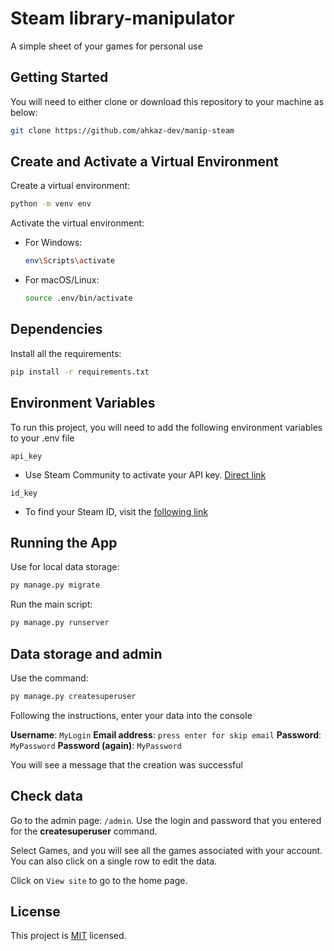 
# Steam library-manipulator

A simple sheet of your games for personal use

## Getting Started

You will need to either clone or download this repository to your machine as below:

```bash
git clone https://github.com/ahkaz-dev/manip-steam
```

## Create and Activate a Virtual Environment

Create a virtual environment:

```bash
python -m venv env
```
Activate the virtual environment:

- For Windows:
    ```bash
    env\Scripts\activate
    ```
- For macOS/Linux:
    ```bash
    source .env/bin/activate
    ```
## Dependencies

Install all the requirements:

```bash
pip install -r requirements.txt
```
## Environment Variables

To run this project, you will need to add the following environment variables to your .env file

`api_key`

- Use Steam Community to activate your API key. [Direct link](https://steamcommunity.com/dev/apikey)

`id_key`
- To find your Steam ID, visit the [following link](https://store.steampowered.com/account/)

## Running the App
Use for local data storage:
```bash
py manage.py migrate
```

Run the main script:
```bash
py manage.py runserver
```
## Data storage and admin
Use the command:
```bash
py manage.py createsuperuser
```
Following the instructions, enter your data into the console

**Username**: `MyLogin` **Email address**:  `press enter for skip email`
**Password**:  `MyPassword` **Password (again)**:  `MyPassword`

You will see a message that the creation was successful

## Check data
Go to the admin page: `/admin`.
Use the login and password that you entered for the **createsuperuser** command.

Select Games, and you will see all the games associated with your account.
You can also click on a single row to edit the data.

Click on `View site` to go to the home page.

## License
This project is [MIT](https://choosealicense.com/licenses/mit/) licensed.
